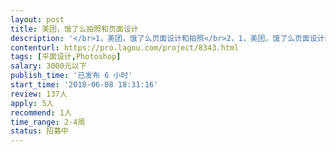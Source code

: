 ```yaml
---                
layout: post       
title: 美团，饿了么拍照和页面设计           
description: '</br>1，美团，饿了么页面设计和拍照</br>2，1，美团，饿了么页面设计和拍照</br>'     
contenturl: https://pro.lagou.com/project/8343.html      
tags: [平面设计,Photoshop]            
salary: 3000元以下          
publish_time: '已发布 6 小时'         
start_time: '2018-06-08 18:31:16'           
review: 137人                   
apply: 5人                   
recommend: 1人                   
time_range: 2-4周              
status: 招募中                  
---                 
```

